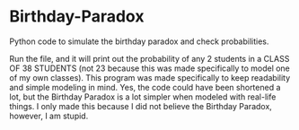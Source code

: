 # Birthday-Paradox
Python code to simulate the birthday paradox and check probabilities.

Run the file, and it will print out the probability of any 2 students in a CLASS OF 38 STUDENTS (not 23 because this was made specifically to model one of my own classes). This program was made specifically to keep readability and simple modeling in mind. Yes, the code could have been shortened a lot, but the Birthday Paradox is a lot simpler when modeled with real-life things. I only made this because I did not believe the Birthday Paradox, however, I am stupid.
